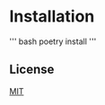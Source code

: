 # Installation
''' bash
poetry install
'''

## License

[MIT](https://choosealicense.com/licenses/mit/)

